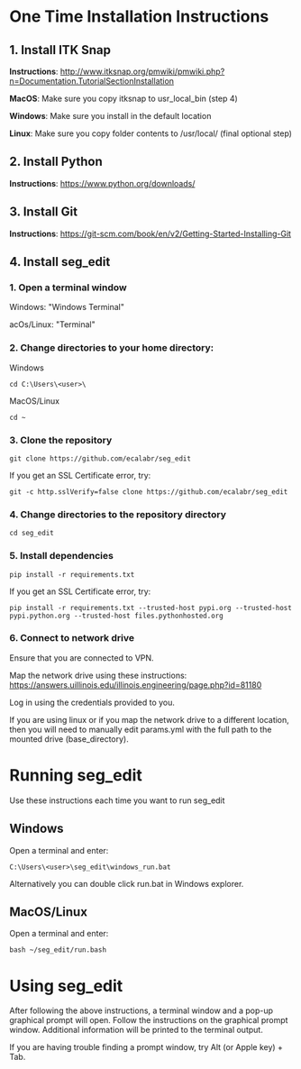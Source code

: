 # One Time Installation Instructions

## 1. Install ITK Snap
**Instructions**: http://www.itksnap.org/pmwiki/pmwiki.php?n=Documentation.TutorialSectionInstallation

**MacOS**: Make sure you copy itksnap to usr_local_bin (step 4)

**Windows**: Make sure you install in the default location

**Linux**: Make sure you copy folder contents to /usr/local/ (final optional step)

## 2. Install Python
**Instructions**: https://www.python.org/downloads/

## 3. Install Git
**Instructions**: https://git-scm.com/book/en/v2/Getting-Started-Installing-Git

## 4. Install seg_edit

### 1. Open a terminal window
Windows: "Windows Terminal"

acOs/Linux: "Terminal"

### 2. Change directories to your home directory: 
Windows
```angular2html
cd C:\Users\<user>\
```
MacOS/Linux
```angular2html
cd ~
```

### 3. Clone the repository
```angular2html
git clone https://github.com/ecalabr/seg_edit
```
If you get an SSL Certificate error, try:
```angular2html
git -c http.sslVerify=false clone https://github.com/ecalabr/seg_edit
```

### 4. Change directories to the repository directory
```angular2html
cd seg_edit
```

### 5. Install dependencies
```angular2html
pip install -r requirements.txt
```
If you get an SSL Certificate error, try:
```angular2html
pip install -r requirements.txt --trusted-host pypi.org --trusted-host pypi.python.org --trusted-host files.pythonhosted.org
```

### 6. Connect to network drive
Ensure that you are connected to VPN.

Map the network drive using these instructions: https://answers.uillinois.edu/illinois.engineering/page.php?id=81180

Log in using the credentials provided to you.

If you are using linux or if you map the network drive to a different location, then you will need to manually edit params.yml with the full path to the mounted drive (base_directory).

# Running seg_edit
Use these instructions each time you want to run seg_edit
## Windows
Open a terminal and enter:
```commandline
C:\Users\<user>\seg_edit\windows_run.bat
```
Alternatively you can double click run.bat in Windows explorer.
## MacOS/Linux
Open a terminal and enter:
```
bash ~/seg_edit/run.bash
```

# Using seg_edit
After following the above instructions, a terminal window and a pop-up graphical prompt will open. Follow the instructions on the graphical prompt window. Additional information will be printed to the terminal output.

If you are having trouble finding a prompt window, try Alt (or Apple key) + Tab.
